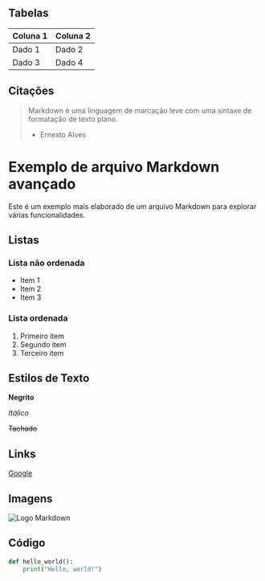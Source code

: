 ## Tabelas

| Coluna 1 | Coluna 2 |
|----------|----------|
| Dado 1   | Dado 2   |
| Dado 3   | Dado 4   |

## Citações

> Markdown é uma linguagem de marcação leve com uma sintaxe de formatação de texto plano.
> - Ernesto Alves
# Exemplo de arquivo Markdown avançado

Este é um exemplo mais elaborado de um arquivo Markdown para explorar várias funcionalidades.

## Listas

### Lista não ordenada
- Item 1
- Item 2
- Item 3

### Lista ordenada
1. Primeiro item
2. Segundo item
3. Terceiro item

## Estilos de Texto

**Negrito**

*Itálico*

~~Tachado~~

## Links

[Google](https://www.google.com)

## Imagens

![Logo Markdown](https://upload.wikimedia.org/wikipedia/commons/thumb/4/48/Markdown-mark.svg/1200px-Markdown-mark.svg.png)

## Código

```python
def hello_world():
    print("Hello, world!")
